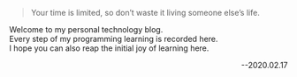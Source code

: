 > Your time is limited, so don’t waste it living someone else’s life. 

Welcome to my personal technology blog.<br/>
Every step of my programming learning is recorded here.<br/>
I hope you can also reap the initial joy of learning here.<br/>        
<p align="right">--2020.02.17</p>
